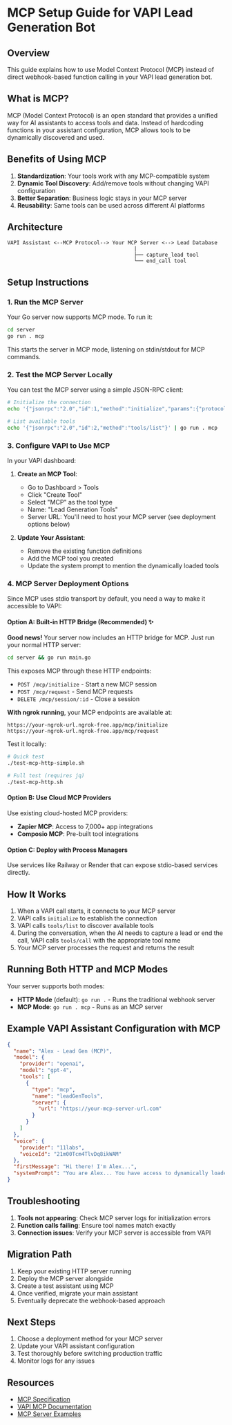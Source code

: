 # MCP Setup Guide for VAPI Lead Generation Bot

## Overview

This guide explains how to use Model Context Protocol (MCP) instead of direct webhook-based function calling in your VAPI lead generation bot.

## What is MCP?

MCP (Model Context Protocol) is an open standard that provides a unified way for AI assistants to access tools and data. Instead of hardcoding functions in your assistant configuration, MCP allows tools to be dynamically discovered and used.

## Benefits of Using MCP

1. **Standardization**: Your tools work with any MCP-compatible system
2. **Dynamic Tool Discovery**: Add/remove tools without changing VAPI configuration
3. **Better Separation**: Business logic stays in your MCP server
4. **Reusability**: Same tools can be used across different AI platforms

## Architecture

```
VAPI Assistant <--MCP Protocol--> Your MCP Server <--> Lead Database
                                         |
                                         ├── capture_lead tool
                                         └── end_call tool
```

## Setup Instructions

### 1. Run the MCP Server

Your Go server now supports MCP mode. To run it:

```bash
cd server
go run . mcp
```

This starts the server in MCP mode, listening on stdin/stdout for MCP commands.

### 2. Test the MCP Server Locally

You can test the MCP server using a simple JSON-RPC client:

```bash
# Initialize the connection
echo '{"jsonrpc":"2.0","id":1,"method":"initialize","params":{"protocolVersion":"2024-11-05"}}' | go run . mcp

# List available tools
echo '{"jsonrpc":"2.0","id":2,"method":"tools/list"}' | go run . mcp
```

### 3. Configure VAPI to Use MCP

In your VAPI dashboard:

1. **Create an MCP Tool**:

   - Go to Dashboard > Tools
   - Click "Create Tool"
   - Select "MCP" as the tool type
   - Name: "Lead Generation Tools"
   - Server URL: You'll need to host your MCP server (see deployment options below)

2. **Update Your Assistant**:
   - Remove the existing function definitions
   - Add the MCP tool you created
   - Update the system prompt to mention the dynamically loaded tools

### 4. MCP Server Deployment Options

Since MCP uses stdio transport by default, you need a way to make it accessible to VAPI:

#### Option A: Built-in HTTP Bridge (Recommended) ✨

**Good news!** Your server now includes an HTTP bridge for MCP. Just run your normal HTTP server:

```bash
cd server && go run main.go
```

This exposes MCP through these HTTP endpoints:

- `POST /mcp/initialize` - Start a new MCP session
- `POST /mcp/request` - Send MCP requests
- `DELETE /mcp/session/:id` - Close a session

**With ngrok running**, your MCP endpoints are available at:

```
https://your-ngrok-url.ngrok-free.app/mcp/initialize
https://your-ngrok-url.ngrok-free.app/mcp/request
```

Test it locally:

```bash
# Quick test
./test-mcp-http-simple.sh

# Full test (requires jq)
./test-mcp-http.sh
```

#### Option B: Use Cloud MCP Providers

Use existing cloud-hosted MCP providers:

- **Zapier MCP**: Access to 7,000+ app integrations
- **Composio MCP**: Pre-built tool integrations

#### Option C: Deploy with Process Managers

Use services like Railway or Render that can expose stdio-based services directly.

## How It Works

1. When a VAPI call starts, it connects to your MCP server
2. VAPI calls `initialize` to establish the connection
3. VAPI calls `tools/list` to discover available tools
4. During the conversation, when the AI needs to capture a lead or end the call, VAPI calls `tools/call` with the appropriate tool name
5. Your MCP server processes the request and returns the result

## Running Both HTTP and MCP Modes

Your server supports both modes:

- **HTTP Mode** (default): `go run .` - Runs the traditional webhook server
- **MCP Mode**: `go run . mcp` - Runs as an MCP server

## Example VAPI Assistant Configuration with MCP

```json
{
  "name": "Alex - Lead Gen (MCP)",
  "model": {
    "provider": "openai",
    "model": "gpt-4",
    "tools": [
      {
        "type": "mcp",
        "name": "leadGenTools",
        "server": {
          "url": "https://your-mcp-server-url.com"
        }
      }
    ]
  },
  "voice": {
    "provider": "11labs",
    "voiceId": "21m00Tcm4TlvDq8ikWAM"
  },
  "firstMessage": "Hi there! I'm Alex...",
  "systemPrompt": "You are Alex... You have access to dynamically loaded tools including capture_lead and end_call..."
}
```

## Troubleshooting

1. **Tools not appearing**: Check MCP server logs for initialization errors
2. **Function calls failing**: Ensure tool names match exactly
3. **Connection issues**: Verify your MCP server is accessible from VAPI

## Migration Path

1. Keep your existing HTTP server running
2. Deploy the MCP server alongside
3. Create a test assistant using MCP
4. Once verified, migrate your main assistant
5. Eventually deprecate the webhook-based approach

## Next Steps

1. Choose a deployment method for your MCP server
2. Update your VAPI assistant configuration
3. Test thoroughly before switching production traffic
4. Monitor logs for any issues

## Resources

- [MCP Specification](https://modelcontextprotocol.io)
- [VAPI MCP Documentation](https://docs.vapi.ai/tools/mcp)
- [MCP Server Examples](https://github.com/modelcontextprotocol/servers)
